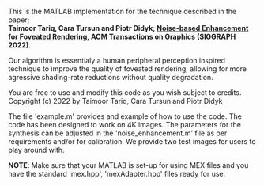 This is the MATLAB implementation for the technique described in the paper; <br />
**Taimoor Tariq, Cara Tursun and Piotr Didyk; [Noise-based Enhancement for Foveated Rendering](https://www.pdf.inf.usi.ch/projects/NoiseBasedEnhancement/), ACM Transactions on Graphics (SIGGRAPH 2022)**. 

Our algorithm is essentialy a human peripheral perception inspired technique to improve the quality of foveated rendering, 
allowing for more agressive shading-rate reductions without quality degradation. 

You are free to use and modify this code as you wish subject to credits. <br />
Copyright (c) 2022 by Taimoor Tariq, Cara Tursun and Piotr Didyk

The file 'example.m' provides and example of how to use the code. The code has been designed to work on 4K images. 
The parameters for the synthesis can be adjusted in the 'noise_enhancement.m' file as per requirements and/or for calibration. 
We provide two test images for users to play around with. 

**NOTE**: Make sure that your MATLAB is set-up for using MEX files and you have the standard 'mex.hpp', 'mexAdapter.hpp' files ready for use. 
